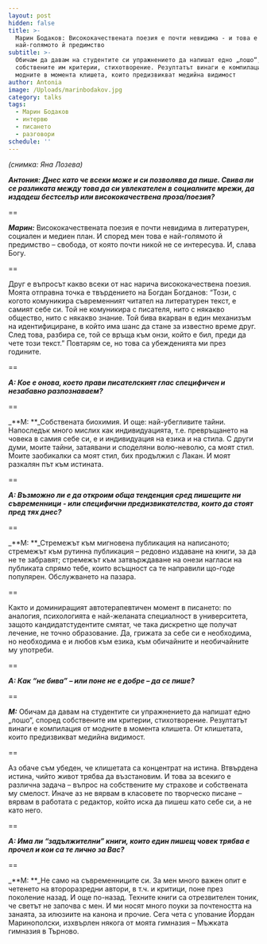 ```yaml
---
layout: post
hidden: false
title: >-
  Марин Бодаков: Висококачествената поезия е почти невидима - и това е
  най-голямото й предимство
subtitle: >-
  Обичам да давам на студентите си упражнението да напишат едно „лошо“, според
  собствените им критерии, стихотворение. Резултатът винаги е компилация от
  модните в момента клишета, които предизвикват медийна видимост
author: Antonia
image: /Uploads/marinbodakov.jpg
category: talks
tags:
  - Марин Бодаков
  - интервю
  - писането
  - разговори
schedule: ''
---
```

_(снимка: Яна Лозева)_

_**Антония: Днес като че всеки може и си позволява да пише. Свива ли се разликата между това да си увлекателен в социалните мрежи, да издадеш бестселър или висококачествена проза/поезия?**_

\==

_**Марин:**_ Висококачествената поезия е почти невидима в литературен, социален и медиен план. И според мен това е най-голямото й предимство – свобода, от която почти никой не се интересува. И, слава Богу. 

\==

Друг е въпросът какво всеки от нас нарича висококачествена поезия. Моята отправна точка е твърдението на Богдан Богданов: “Този, с когото комуникира съвременният читател на литературен текст, е самият себе си. Той не комуникира с писателя, нито с някакво общество, нито с някакво знание. Той бива вкарван в един механизъм на идентифициране, в който има шанс да стане за известно време друг. След това, разбира се, той се връща към онзи, който е бил, преди да чете този текст.” Повтарям се, но това са убежденията ми през годините.

\==

_**А: Кое е онова, което прави писателският глас специфичен и незабавно разпознаваем?**_

\==

_**М: **_Собствената биохимия. И още: най-убегливите тайни. Напоследък много мислих как индивидуацията, т.е. превръщането на човека в самия себе си, е и индивидуация на езика и на стила. С други думи, моите тайни, затаявани и споделяни волю-неволю, са моят стил. Моите заобикалки са моят стил, бих продължил с Лакан. И моят разкалян път към истината. 

\==

_**А: Възможно ли е да откроим обща тенденция сред пишещите ни съвременници - или специфични предизвикателства, които да стоят пред тях днес?**_

\==

_**М: **_Стремежът към мигновена публикация на написаното; стремежът към рутинна публикация – редовно издаване на книги, за да не те забравят; стремежът към затвърждаване на онези нагласи на публиката спрямо тебе, които всъщност са те направили що-годе популярен. Обслужването на пазара. 

\==

Както и доминиращият автотерапевтичен момент в писането: по аналогия, психологията е най-желаната специалност в университета, защото кандидатстудентите смятат, че така дискретно ще получат лечение, не точно образование. Да, грижата за себе си е необходима, но необходима е и любов към езика, към обичайните и необичайните му употреби.

\==

_**А: Как “не бива” – или поне не е добре – да се пише?**_

\==

_**М:**_ Обичам да давам на студентите си упражнението да напишат едно „лошо“, според собствените им критерии, стихотворение. Резултатът винаги е компилация от модните в момента клишета. От клишетата, които предизвикват медийна видимост. 

\==

Аз обаче съм убеден, че клишетата са концентрат на истина. Втвърдена истина, чийто живот трябва да възстановим. И това за всекиго е различна задача – въпрос на собствените му страхове и собствената му смелост. Иначе аз не вярвам в класовете по творческо писане – вярвам в работата с редактор, който иска да пишеш като себе си, а не като него.

\==

_**А: Има ли “задължителни” книги, които един пишещ човек трябва е прочел и кои са те лично за Вас?**_

\==

_**М: **_Не само на съвременниците си. За мен много важен опит е четенето на второразредни автори, в т.ч. и критици, поне през поколение назад. И още по-назад. Техните книги са отрезвителен тоник, че светът не започва с мен. И ми носят много поуки за почтеността на занаята, за илюзиите на канона и прочие. Сега чета с упование Йордан Маринополски, изхвърлен някога от моята гимназия – Мъжката гимназия в Търново.
